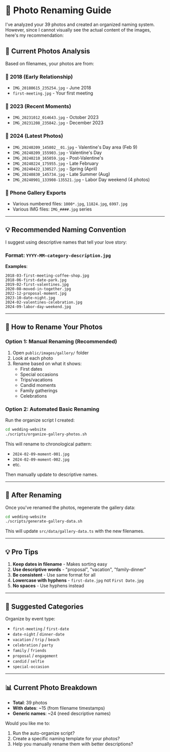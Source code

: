 # 📸 Photo Renaming Guide

I've analyzed your 39 photos and created an organized naming system. However, since I cannot visually see the actual content of the images, here's my recommendation:

## 🎯 Current Photos Analysis

Based on filenames, your photos are from:

### 📅 **2018** (Early Relationship)
- `IMG_20180615_235254.jpg` - June 2018
- `first-meeting.jpg` - Your first meeting

### 📅 **2023** (Recent Moments)
- `IMG_20231012_014643.jpg` - October 2023
- `IMG_20231208_235842.jpg` - December 2023

### 📅 **2024** (Latest Photos)
- `IMG_20240209_145802__01.jpg` - Valentine's Day area (Feb 9)
- `IMG_20240209_155903.jpg` - Valentine's Day
- `IMG_20240210_165059.jpg` - Post-Valentine's
- `IMG_20240224_175955.jpg` - Late February
- `IMG_20240422_130527.jpg` - Spring (April)
- `IMG_20240830_145734.jpg` - Late Summer (Aug)
- `IMG_20240901_133908-135521.jpg` - Labor Day weekend (4 photos)

### 📱 **Phone Gallery Exports**
- Various numbered files: `1000*.jpg`, `11824.jpg`, `6997.jpg`
- Various IMG files: `IMG_####.jpg` series

---

## 💡 **Recommended Naming Convention**

I suggest using descriptive names that tell your love story:

### **Format**: `YYYY-MM-category-description.jpg`

**Examples**:
```
2018-03-first-meeting-coffee-shop.jpg
2018-06-first-date-park.jpg
2019-02-first-valentines.jpg
2020-08-moved-in-together.jpg
2022-12-proposal-moment.jpg
2023-10-date-night.jpg
2024-02-valentines-celebration.jpg
2024-09-labor-day-weekend.jpg
```

---

## 🚀 **How to Rename Your Photos**

### **Option 1: Manual Renaming (Recommended)**

1. Open `public/images/gallery/` folder
2. Look at each photo
3. Rename based on what it shows:
   - First dates
   - Special occasions
   - Trips/vacations
   - Candid moments
   - Family gatherings
   - Celebrations

### **Option 2: Automated Basic Renaming**

Run the organize script I created:
```bash
cd wedding-website
./scripts/organize-gallery-photos.sh
```

This will rename to chronological pattern:
- `2024-02-09-moment-001.jpg`
- `2024-02-09-moment-002.jpg`
- etc.

Then manually update to descriptive names.

---

## 📝 **After Renaming**

Once you've renamed the photos, regenerate the gallery data:

```bash
cd wedding-website
./scripts/generate-gallery-data.sh
```

This will update `src/data/gallery-data.ts` with the new filenames.

---

## 💡 **Pro Tips**

1. **Keep dates in filename** - Makes sorting easy
2. **Use descriptive words** - "proposal", "vacation", "family-dinner"
3. **Be consistent** - Use same format for all
4. **Lowercase with hyphens** - `first-date.jpg` not `First Date.jpg`
5. **No spaces** - Use hyphens instead

---

## 🎨 **Suggested Categories**

Organize by event type:
- `first-meeting` / `first-date`
- `date-night` / `dinner-date`
- `vacation` / `trip` / `beach`
- `celebration` / `party`
- `family` / `friends`
- `proposal` / `engagement`
- `candid` / `selfie`
- `special-occasion`

---

## 📊 **Current Photo Breakdown**

- **Total**: 39 photos
- **With dates**: ~15 (from filename timestamps)
- **Generic names**: ~24 (need descriptive names)

Would you like me to:
1. Run the auto-organize script?
2. Create a specific naming template for your photos?
3. Help you manually rename them with better descriptions?

